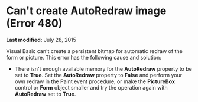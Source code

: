 
# Can't create AutoRedraw image (Error 480)

 **Last modified:** July 28, 2015

Visual Basic can't create a persistent bitmap for automatic redraw of the form or picture. This error has the following cause and solution:




- There isn't enough available memory for the  **AutoRedraw** property to be set to **True**. Set the  **AutoRedraw** property to **False** and perform your own redraw in the Paint event procedure, or make the **PictureBox** control or **Form** object smaller and try the operation again with **AutoRedraw** set to **True**.
    

